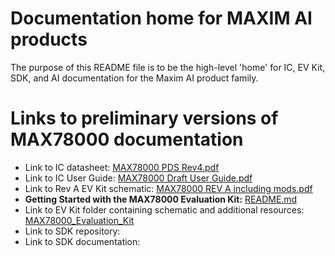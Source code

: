 # Documentation home for MAXIM AI products
The purpose of this README file is to be the high-level 'home' for IC, EV Kit, SDK, and AI documentation for the Maxim AI product family.

# Links to preliminary versions of MAX78000 documentation
  * Link to IC datasheet: [MAX78000 PDS Rev4.pdf](./MAX78000/MAX78000%20PDS%20Rev4.pdf)
  * Link to IC User Guide: [MAX78000 Draft User Guide.pdf](./MAX78000/MAX78000%20User%20Guide.pdf)
  * Link to Rev A EV Kit schematic: [MAX78000 REV A including mods.pdf](./MAX78000_Evaluation_Kit/MAX78000%20REV%20A%20including%20mods.pdf)
  * **Getting Started with the MAX78000 Evaluation Kit:** [README.md](./MAX78000_Evaluation_Kit/README.md)
  * Link to EV Kit folder containing schematic and additional resources: [MAX78000_Evaluation_Kit](./MAX78000_Evaluation_Kit)
  * Link to SDK repository:
  * Link to SDK documentation:

